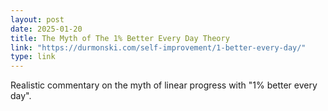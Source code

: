 ```yaml
---
layout: post
date: 2025-01-20
title: The Myth of The 1% Better Every Day Theory
link: "https://durmonski.com/self-improvement/1-better-every-day/"
type: link
---
```


Realistic commentary on the myth of linear progress with "1% better every day".